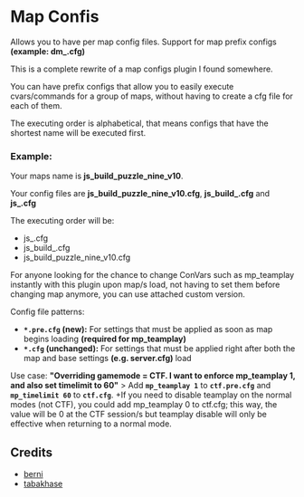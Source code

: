 # Map Confis

Allows you to have per map config files. Support for map prefix configs **(example: dm_.cfg)**

This is a complete rewrite of a map configs plugin I found somewhere.

You can have prefix configs that allow you to easily execute cvars/commands for a group of maps, without having to create a cfg file for each of them.

The executing order is alphabetical, that means configs that have the shortest name will be executed first.

### Example:

Your maps name is **js_build_puzzle_nine_v10**.

Your config files are **js_build_puzzle_nine_v10.cfg**, **js_build_.cfg** and **js_.cfg**

The executing order will be:
- js_.cfg
- js_build_.cfg
- js_build_puzzle_nine_v10.cfg

For anyone looking for the chance to change ConVars such as mp_teamplay instantly with this plugin upon map/s load, not having to set them before changing map anymore, you can use attached custom version.

Config file patterns:
- **`*.pre.cfg` (new):** For settings that must be applied as soon as map begins loading **(required for mp_teamplay)**
- **`*.cfg` (unchanged):** For settings that must be applied right after both the map and base settings **(e.g. server.cfg)** load

Use case: **"Overriding gamemode = CTF. I want to enforce mp_teamplay 1, and also set timelimit to 60"** > Add **`mp_teamplay 1`** to **`ctf.pre.cfg`** and **`mp_timelimit 60`** to **`ctf.cfg`**. +If you need to disable teamplay on the normal modes (not CTF), you could add mp_teamplay 0 to ctf.cfg; this way, the value will be 0 at the CTF session/s but teamplay disable will only be effective when returning to a normal mode.

## Credits

- [berni](https://forums.alliedmods.net/member.php?u=27799)
- [tabakhase](https://forums.alliedmods.net/member.php?u=254788)